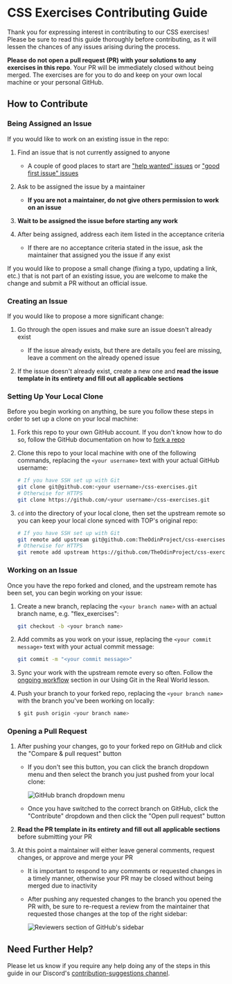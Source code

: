 # CSS Exercises Contributing Guide

Thank you for expressing interest in contributing to our CSS exercises! Please be sure to read this guide thoroughly before contributing, as it will lessen the chances of any issues arising during the process.

**Please do not open a pull request (PR) with your solutions to any exercises in this repo**. Your PR will be immediately closed without being merged. The exercises are for you to do and keep on your own local machine or your personal GitHub.

## How to Contribute

### Being Assigned an Issue

If you would like to work on an existing issue in the repo:

1. Find an issue that is not currently assigned to anyone

    - A couple of good places to start are ["help wanted" issues](https://github.com/TheOdinProject/css-exercises/labels/Help%20Wanted) or ["good first issue" issues](https://github.com/TheOdinProject/css-exercises/labels/good%20first%20issue)

2. Ask to be assigned the issue by a maintainer

    - **If you are not a maintainer, do not give others permission to work on an issue**

3. **Wait to be assigned the issue before starting any work**

4. After being assigned, address each item listed in the acceptance criteria
    - If there are no acceptance criteria stated in the issue, ask the maintainer that assigned you the issue if any exist

If you would like to propose a small change (fixing a typo, updating a link, etc.) that is not part of an existing issue, you are welcome to make the change and submit a PR without an official issue.

### Creating an Issue

If you would like to propose a more significant change:

1. Go through the open issues and make sure an issue doesn't already exist

    - If the issue already exists, but there are details you feel are missing, leave a comment on the already opened issue

2. If the issue doesn't already exist, create a new one and **read the issue template in its entirety and fill out all applicable sections**

### Setting Up Your Local Clone

Before you begin working on anything, be sure you follow these steps in order to set up a clone on your local machine:

1. Fork this repo to your own GitHub account. If you don't know how to do so, follow the GitHub documentation on how to [fork a repo](https://docs.github.com/en/get-started/quickstart/fork-a-repo)

2. Clone this repo to your local machine with one of the following commands, replacing the `<your username>` text with your actual GitHub username:

    ```bash
    # If you have SSH set up with Git
    git clone git@github.com:<your username>/css-exercises.git
    # Otherwise for HTTPS
    git clone https://github.com/<your username>/css-exercises.git
    ```

3. `cd` into the directory of your local clone, then set the upstream remote so you can keep your local clone synced with TOP's original repo:
    ```bash
    # If you have SSH set up with Git
    git remote add upstream git@github.com:TheOdinProject/css-exercises.git
    # Otherwise for HTTPS
    git remote add upstream https://github.com/TheOdinProject/css-exercises.git
    ```

### Working on an Issue

Once you have the repo forked and cloned, and the upstream remote has been set, you can begin working on your issue:

1. Create a new branch, replacing the `<your branch name>` with an actual branch name, e.g. "flex_exercises":

    ```bash
    git checkout -b <your branch name>
    ```

2. Add commits as you work on your issue, replacing the `<your commit message>` text with your actual commit message:

    ```bash
    git commit -m "<your commit message>"
    ```

3. Sync your work with the upstream remote every so often. Follow the [ongoing workflow](https://www.theodinproject.com/paths/full-stack-ruby-on-rails/courses/ruby-programming/lessons/using-git-in-the-real-world#ongoing-workflow) section in our Using Git in the Real World lesson.

4. Push your branch to your forked repo, replacing the `<your branch name>` with the branch you've been working on locally:
    ```bash
    $ git push origin <your branch name>
    ```

### Opening a Pull Request

1. After pushing your changes, go to your forked repo on GitHub and click the "Compare & pull request" button

    - If you don't see this button, you can click the branch dropdown menu and then select the branch you just pushed from your local clone:

        ![GitHub branch dropdown menu](https://user-images.githubusercontent.com/70952936/150646139-bc080c64-db57-4776-8db1-6525b7b47be2.jpg)

    - Once you have switched to the correct branch on GitHub, click the "Contribute" dropdown and then click the "Open pull request" button

2. **Read the PR template in its entirety and fill out all applicable sections** before submitting your PR

3. At this point a maintainer will either leave general comments, request changes, or approve and merge your PR

    - It is important to respond to any comments or requested changes in a timely manner, otherwise your PR may be closed without being merged due to inactivity
    - After pushing any requested changes to the branch you opened the PR with, be sure to re-request a review from the maintainer that requested those changes at the top of the right sidebar:

        ![Reviewers section of GitHub's sidebar](https://user-images.githubusercontent.com/70952936/150647064-4fdd59d1-82a4-4f18-894d-0e43a5ee0ffb.jpg)

## Need Further Help?

Please let us know if you require any help doing any of the steps in this guide in our Discord's [contribution-suggestions channel](https://discordapp.com/channels/505093832157691914/540903304046182425).
